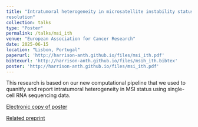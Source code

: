 ```yaml
---
title: "Intratumoral heterogeneity in microsatellite instability status at single cell 
resolution"
collection: talks
type: "Poster"
permalink: /talks/msi_ith
venue: "European Association for Cancer Research"
date: 2025-06-15
location: "Lisbon, Portugal"
paperurl: 'http://harrison-anth.github.io/files/msi_ith.pdf'
bibtexurl: 'http://harrison-anth.github.io/files/msih_ith.bibtex'
poster: 'http://harrison-anth.github.io/files/msi_ith.pdf'
---
```

This research is based on our new computational pipeline that we used to quanitfy and 
report intratumoral heterogeneity in MSI status using single-cell RNA sequencing data.

[Electronic copy of poster](http://harrison-anth.github.io/files/EARC2025_FIN.pdf)

[Related preprint](http://harrison-anth.github.io/files/msi_ith.pdf)
